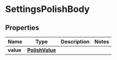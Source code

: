 # SettingsPolishBody

## Properties
Name | Type | Description | Notes
------------ | ------------- | ------------- | -------------
**value** | [**PolishValue**](PolishValue.md) |  | 
